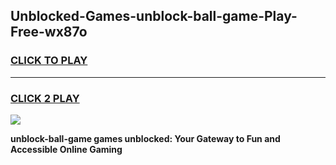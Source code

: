 
## Unblocked-Games-unblock-ball-game-Play-Free-wx87o
<h3>
<a href="https://premium76.site?title=unblock-ball-game&ref=10A">CLICK TO PLAY</a></h3>
<hr>

<h3>
<a href="https://premium76.site?title=unblock-ball-game&ref=10A">CLICK 2 PLAY</a>
  
</h3>

<a href="https://premium76.site?title=unblock-ball-game&ref=10A"><img src="https://clearcache.store/games.png"></a>


**unblock-ball-game games unblocked: Your Gateway to Fun and Accessible Online Gaming**
